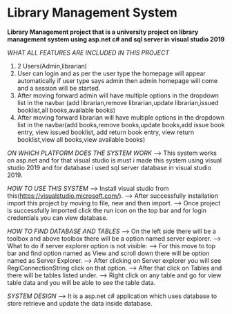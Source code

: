 # Library Management System
**Library Management project that is a university project on library management system using asp.net c# and sql server in visual studio 2019**

*WHAT ALL FEATURES ARE INCLUDED IN THIS PROJECT*
1) 2 Users(Admin,librarian)
2) User can login and as per the user type the homepage will appear automatically if user type says admin then admin homepage will come and a session will be started.
3) After moving forward admin will have multiple options in the dropdown list in the navbar (add librarian,remove librarian,update librarian,issued booklist,all books,available books)
4) After moving forward librarian will have multiple options in the dropdown list in the navbar(add books,remove books,update books,add issue book entry, view issued booklist, add return book entry, view return booklist,view all books,view available books)

*ON WHICH PLATFORM DOES THE SYSTEM WORK*
--> This system works on asp.net and for that visual studio is must i made this system using visual studio 2019 and for database i used sql server database in visual studio 2019.

*HOW TO USE THIS SYSTEM* 
--> Install visual studio from this(https://visualstudio.microsoft.com/).
--> After successfully installation import this project by moving to file, new and then import.
--> Once project is successfully imported click the run icon on the top bar and for login credentials you can view database.

*HOW TO FIND DATABASE AND TABLES*
--> On the left side there will be a toolbox and above toolbox there will be a option named server explorer.
--> What to do if server explorer option is not visible:
	--> For this move to top bar and find option named as View and scroll down there will be option named as Server Explorer.
--> After clicking on Server explorer you will see RegiConnectionString click on that option.
--> After that click on Tables and there will be tables listed under.
--> Right click on any table and go for view table data and you will be able to see the table data.

*SYSTEM DESIGN*
--> It is a asp.net c# application which uses database to store retrieve and update the data inside database.  
